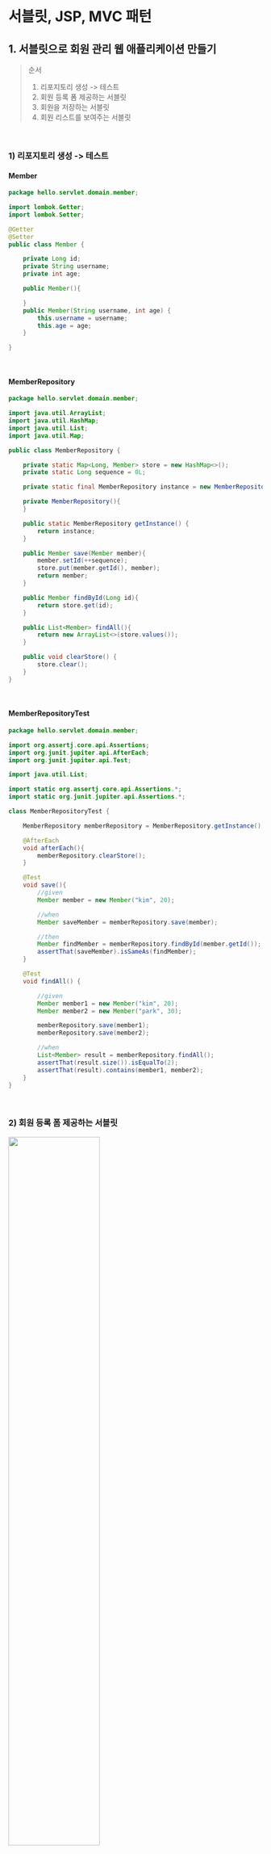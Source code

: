 # 서블릿, JSP, MVC 패턴

## 1. 서블릿으로 회원 관리 웹 애플리케이션 만들기

> 순서
> 1. 리포지토리 생성 -> 테스트
> 2. 회원 등록 폼 제공하는 서블릿
> 3. 회원을 저장하는 서블릿
> 4. 회원 리스트를 보여주는 서블릿


<br>

### 1) 리포지토리 생성 -> 테스트

#### Member

```java
package hello.servlet.domain.member;

import lombok.Getter;
import lombok.Setter;

@Getter
@Setter
public class Member {

    private Long id;
    private String username;
    private int age;

    public Member(){

    }
    public Member(String username, int age) {
        this.username = username;
        this.age = age;
    }

}

```

<br>

#### MemberRepository

```java
package hello.servlet.domain.member;

import java.util.ArrayList;
import java.util.HashMap;
import java.util.List;
import java.util.Map;

public class MemberRepository {

    private static Map<Long, Member> store = new HashMap<>();
    private static Long sequence = 0L;

    private static final MemberRepository instance = new MemberRepository();

    private MemberRepository(){
    }

    public static MemberRepository getInstance() {
        return instance;
    }

    public Member save(Member member){
        member.setId(++sequence);
        store.put(member.getId(), member);
        return member;
    }

    public Member findById(Long id){
        return store.get(id);
    }

    public List<Member> findAll(){
        return new ArrayList<>(store.values());
    }

    public void clearStore() {
        store.clear();
    }
}
```

<br>

#### MemberRepositoryTest

```java
package hello.servlet.domain.member;

import org.assertj.core.api.Assertions;
import org.junit.jupiter.api.AfterEach;
import org.junit.jupiter.api.Test;

import java.util.List;

import static org.assertj.core.api.Assertions.*;
import static org.junit.jupiter.api.Assertions.*;

class MemberRepositoryTest {

    MemberRepository memberRepository = MemberRepository.getInstance();

    @AfterEach
    void afterEach(){
        memberRepository.clearStore();
    }

    @Test
    void save(){
        //given
        Member member = new Member("kim", 20);

        //when
        Member saveMember = memberRepository.save(member);

        //then
        Member findMember = memberRepository.findById(member.getId());
        assertThat(saveMember).isSameAs(findMember);
    }

    @Test
    void findAll() {

        //given
        Member member1 = new Member("kim", 20);
        Member member2 = new Member("park", 30);

        memberRepository.save(member1);
        memberRepository.save(member2);

        //when
        List<Member> result = memberRepository.findAll();
        assertThat(result.size()).isEqualTo(2);
        assertThat(result).contains(member1, member2);
    }
}
```

<br>

### 2) 회원 등록 폼 제공하는 서블릿

<img src="" width=60%></img>

```java
package hello.servlet.servlet;

import hello.servlet.domain.member.MemberRepository;

import javax.servlet.ServletException;
import javax.servlet.annotation.WebServlet;
import javax.servlet.http.HttpServlet;
import javax.servlet.http.HttpServletRequest;
import javax.servlet.http.HttpServletResponse;
import java.io.IOException;
import java.io.PrintWriter;

@WebServlet(name = "memberFormServlet", urlPatterns = "/servlet/members/new-form")
public class MemberFormServlet extends HttpServlet {

    private MemberRepository memberRepository = MemberRepository.getInstance();

    @Override
    protected void service(HttpServletRequest request, HttpServletResponse response) throws ServletException, IOException {
        
        response.setContentType("text/html");
        response.setCharacterEncoding("utf-8");

        PrintWriter w = response.getWriter();

        w.write("<!DOCTYPE html>\n" +
                "<html>\n" +
                "<head>\n" +
                " <meta charset=\"UTF-8\">\n" +
                " <title>Title</title>\n" +
                "</head>\n" +
                "<body>\n" +
                "<form action=\"/servlet/members/save\" method=\"post\">\n" +
                " username: <input type=\"text\" name=\"username\" />\n" +
                " age: <input type=\"text\" name=\"age\" />\n" +
                " <button type=\"submit\">전송</button>\n" +
                "</form>\n" +
                "</body>\n" +
                "</html>\n");
    }

}
```

<br>

### 3) 회원을 저장하는 서블릿

<img src="" width=60%></img>

```java
package hello.servlet.servlet;

import hello.servlet.domain.member.Member;
import hello.servlet.domain.member.MemberRepository;import javax.servlet.ServletException;
import javax.servlet.annotation.WebServlet;
import javax.servlet.http.HttpServlet;
import javax.servlet.http.HttpServletRequest;
import javax.servlet.http.HttpServletResponse;
import java.io.IOException;
import java.io.PrintWriter;

@WebServlet(name = "memberSaveServlet", urlPatterns = "/servlet/members/save")
public class MemberSaveServlet extends HttpServlet {
    private MemberRepository memberRepository = MemberRepository.getInstance();

    @Override
    protected void service(HttpServletRequest request, HttpServletResponse response) throws ServletException, IOException {

        System.out.println("MemberSaveServlet.service");
        
        //메시지 바디로 받은 username과 age를 getParameter로 가져오기
        String username = request.getParameter("username");
        int age = Integer.parseInt(request.getParameter("age"));

        //가져온 정보를 바탕으로 member를 생성하고 저장
        Member member = new Member(username, age);
        System.out.println("member = " + member);
        memberRepository.save(member);

        //잘 저장되었는 지 확인하기 위해 응답에서 저장된 멤버 정보 출력
        response.setContentType("text/html");
        response.setCharacterEncoding("utf-8");
        PrintWriter w = response.getWriter();

        w.write("<html>\n" +
                "<head>\n" +
                " <meta charset=\"UTF-8\">\n" +
                "</head>\n" +
                "<body>\n" +
                "성공\n" +
                "<ul>\n" +
                " <li>id="+member.getId()+"</li>\n" +
                " <li>username="+member.getUsername()+"</li>\n" + " <li>age="+member.getAge()+"</li>\n" +
                "</ul>\n" +
                "<a href=\"/index.html\">메인</a>\n" +
                "</body>\n" +
                "</html>");
    }
}
```


<br>

### 4) 회원 리스트를 보여주는 서블릿

<img src="" width=60%></img>

```java
package hello.servlet.servlet;


import hello.servlet.domain.member.Member;
import hello.servlet.domain.member.MemberRepository;

import javax.servlet.ServletException;
import javax.servlet.annotation.WebServlet;
import javax.servlet.http.HttpServlet;
import javax.servlet.http.HttpServletRequest;
import javax.servlet.http.HttpServletResponse;
import java.io.IOException;
import java.io.PrintWriter;
import java.util.List;

@WebServlet(name = "memberListServlet", urlPatterns = "/servlet/members")
public class MemberListServlet extends HttpServlet {

    private MemberRepository memberRepository = MemberRepository.getInstance();

    @Override
    protected void service(HttpServletRequest request, HttpServletResponse response) throws ServletException, IOException {

        //memberRepository에서 멤버 리스트 가져오고
        List<Member> members = memberRepository.findAll();

        //응답으로 담아서 보내기
        response.setContentType("text/html");
        response.setCharacterEncoding("utf-8");
        
        PrintWriter w = response.getWriter();
        w.write("<html>");
        w.write("<head>");
        w.write(" <meta charset=\"UTF-8\">");
        w.write(" <title>Title</title>");
        w.write("</head>");
        w.write("<body>");
        w.write("<a href=\"/index.html\">메인</a>");
        w.write("<table>");
        w.write(" <thead>");
        w.write(" <th>id</th>");
        w.write(" <th>username</th>");
        w.write(" <th>age</th>");
        w.write(" </thead>");
        w.write(" <tbody>");

        for (Member member : members) {
            w.write(" <tr>");
            w.write(" <td>" + member.getId() + "</td>");
            w.write(" <td>" + member.getUsername() + "</td>"); w.write(" <td>" + member.getAge() + "</td>");
            w.write(" </tr>");
        }
        w.write(" </tbody>");
        w.write("</table>");
        w.write("</body>");
        w.write("</html>");
    }
    
}
```

<br>

--> 서블릿을 사용해 자바 코드로 HTML을 만든 결과, 동적으로 원하는 HTML을 만들 수 있다는 장점이 있지만, 코드가 매우 비효율적이다. 따라서, 템플릿 엔진이 필요한 것인데, 템플릿 엔진에는  JSP, Thymeleaf, Freemarker, Velocity 등이 있다.

<br>

# 2. JSP로 회원 관리 웹 애플리케이션 만들기

#### JSP 문법: 

* JSP 문서는 이렇게 시작해야 한다. JSP문서라는 뜻이다               
<%@ page contentType="text/html;charset=UTF-8" language="java" %>

* JSP는 자바 코드를 그대로 다 사용할 수 있다.

* <%@ page import="hello.servlet.domain.member.MemberRepository" %>: 자바의 import 문과 같다.

* <% ~~ %>: 이 부분에는 자바 코드를 입력할 수 있다.

* <%= ~~ %>: 이 부분에는 자바 코드를 출력할 수 있다.

<br>

#### 회원 등록 폼 JSP

 new-from.jsp

```jsp
<%@ page contentType="text/html;charset=UTF-8" language="java" %>
<html>
<head>
    <title>Title</title>
</head>
<body>
<form action="/jsp/members/save.jsp" method="post">
    username: <input type="text" name="username" /> age: <input type="text" name="age" />
    <button type="submit">전송</button>
</form>
</body>
</html>
```

<br>

#### 회원 저장 JSP

 save.jsp

```jsp
<%@ page import="hello.servlet.domain.member.MemberRepository" %>
<%@ page import="hello.servlet.domain.member.Member" %>
<%@ page contentType="text/html;charset=UTF-8" language="java" %>
<%
    //username과 age에 대한 정보를 가져와서 저장하는 코드
    // request, response 사용 가능
    MemberRepository memberRepository = MemberRepository.getInstance();
    System.out.println("save.jsp");
    String username = request.getParameter("username");
    int age = Integer.parseInt(request.getParameter("age"));
    Member member = new Member(username, age);
    System.out.println("member = " + member);
    memberRepository.save(member);
%>

<html>
<head>
    <meta charset="UTF-8">
</head>
<body>
성공
<ul>
    <li>id=<%=member.getId()%></li>
    <li>username=<%=member.getUsername()%></li>
    <li>age=<%=member.getAge()%></li>
</ul>
<a href="/index.html">메인</a>
</body>
</html>
```

<br> 

#### 회원 목록 JSP

members.jsp

```jsp
<%@ page import="hello.servlet.domain.member.MemberRepository" %>
<%@ page import="hello.servlet.domain.member.Member" %>
<%@ page import="java.util.List" %>
<%@ page contentType="text/html;charset=UTF-8" language="java" %>
<%
   MemberRepository memberRepository = MemberRepository.getInstance();
   List<Member> members = memberRepository.findAll();
%>
<html>
<head>
    <title>Title</title>
</head>
<body>
<a href="/index.html">메인</a>
<table>
  <thead>
  <th>id</th>
  <th>username</th>
  <th>age</th>
  </thead>
  <tbody>
  <%
    for (Member member : members) {
      out.write(" <tr>");
      out.write(" <td>" + member.getId() + "</td>");
      out.write(" <td>" + member.getUsername() + "</td>");
      out.write(" <td>" + member.getAge() + "</td>");
      out.write(" </tr>");
    }
  %>
  </tbody>
</table>
</body>
</html>

```

<br>

--> jsp를 적용한 결과, 코드의 상위 절반은 회원을 저장하기 위한 비즈니스 로직이고, 나머지 하위 절반만 결과를 HTML로 보여주기 위한 뷰 영역이다. 코드를 잘 보면, JAVA 코드, 데이터를 조회하는 리포지토리 등등 다양한 코드가 모두 JSP에 노출되어 있다. 즉, JSP가 너무 많은 역할을 하기 때문에, 프로젝트의 규모가 커질수록 JSP는 굉장히 복잡해진다.

<br>


## 3. MVC 패턴

#### Model View Controller
MVC 패턴은 지금까지 학습한 것 처럼 하나의 서블릿이나, JSP로 처리하던 것을 컨트롤러(Controller)와 뷰(View)라는 영역으로 서로 역할을 나눈 것을 말한다. 웹 애플리케이션은 보통 이 MVC 패턴을 사용한다.

#### 컨트롤러:
HTTP 요청을 받아서 파라미터를 검증하고, 비즈니스 로직을 실행한다. 그리고 뷰에 전달할 결과 데이터를 조회해서 모델에 담는다.

#### 모델:
뷰에 출력할 데이터를 담아둔다. 뷰가 필요한 데이터를 모두 모델에 담아서 전달해주는 덕분에 뷰는
비즈니스 로직이나 데이터 접근을 몰라도 되고, 화면을 렌더링 하는 일에 집중할 수 있다.

#### 뷰:
 모델에 담겨있는 데이터를 사용해서 화면을 그리는 일에 집중한다. 여기서는 HTML을 생성하는 부분을
말한다

<img src="https://velog.velcdn.com/images%2Fsossont%2Fpost%2F026d0e55-93a0-4f44-830c-dbf3c1e9bfea%2Fimage.png" width=60%></img>

<br>

## 4. MVC 패턴 적용
> * 컨트롤러: 서블릿
> * 뷰: JSP
> * 모델:  HttpServletRequest 객체

<br>

### 1) 회원 등록

#### 회원 등록 폼 - 컨트롤러

hello.servlet.web.servletmvc.MvcMemberFormServlet
```java
package hello.servlet.basic.web.servletmvc;

import lombok.RequiredArgsConstructor;

import javax.servlet.RequestDispatcher;
import javax.servlet.ServletException;
import javax.servlet.annotation.WebServlet;
import javax.servlet.http.HttpServlet;
import javax.servlet.http.HttpServletRequest;
import javax.servlet.http.HttpServletResponse;
import java.io.IOException;

@WebServlet(name = "mvcMemberFormServlet", urlPatterns = "/servlet-mvc/members/new-form")
public class MvcMemberFormServlet extends HttpServlet {
    @Override
    protected void service(HttpServletRequest request, HttpServletResponse response) throws ServletException, IOException {
        String viewPath = "/WEB-INF/views/new-form.jsp";
        ///WEB-INF
// 이 경로안에 JSP가 있으면 외부에서 직접 JSP를 호출할 수 없다. 우리가 기대하는 것은 항상 컨트롤러를 통해서 JSP를 호출하는 것이다.
        RequestDispatcher dispatcher = request.getRequestDispatcher(viewPath);
        //controller에서 view로 이동할 때 경로를 지정해줌
        dispatcher.forward(request,response);
        //서블릿에서 JSP로 이동, 서버 내부에서 다시 호출이 발생(메서드 호출하듯이)
    }
}

```

※ redirect vs forward                                  
리다이렉트는 실제 클라이언트(웹 브라우저)에 응답이 나갔다가, 클라이언트가 redirect 경로로 다시요청한다. 따라서 클라이언트가 인지할 수 있고, URL 경로도 실제로 변경된다. 반면에 포워드는 서버 내부에서 일어나는 호출이기 때문에 클라이언트가 전혀 인지하지 못한다.

<br>

#### 회원 등록 폼 - 뷰

main/webapp/WEB-INF/views/new-form.jsp
```jsp
<%@ page contentType="text/html;charset=UTF-8" language="java" %>
<html>
<head>
    <meta charset="UTF-8">
    <title>Title</title>
</head>
<body>
<!-- 상대경로 사용, [현재 URL이 속한 계층 경로 + /save] -->
<form action="save" method="post">
    username: <input type="text" name="username" />
    age: <input type="text" name="age" />
    <button type="submit">전송</button>
</form>
</body>
</html>

```

<br>

### 2) 회원 저장

#### 회원 저장 - 컨트롤러

```java
package hello.servlet.basic.web.servletmvc;

import hello.servlet.domain.member.Member;
import hello.servlet.domain.member.MemberRepository;

import javax.servlet.RequestDispatcher;
import javax.servlet.ServletException;
import javax.servlet.annotation.WebServlet;
import javax.servlet.http.HttpServlet;
import javax.servlet.http.HttpServletRequest;
import javax.servlet.http.HttpServletResponse;
import java.io.IOException;

@WebServlet(name = "mvcMemberSaveServlet", urlPatterns = "/servlet-mvc/members/save")
public class MvcMemberSaveServlet extends HttpServlet{

    private MemberRepository memberRepository = MemberRepository.getInstance();

    @Override
    protected void service(HttpServletRequest request, HttpServletResponse response) throws ServletException, IOException {

        //요청 정보 불러오기
        String username = request.getParameter("username");
        int age = Integer.parseInt(request.getParameter("age"));

        // 로직 실행
        Member member = new Member(username, age);
        memberRepository.save(member);

        //Model에 데이터를 보관한다.
        request.setAttribute("member", member);
        
        //jsp로 이동
        String viewPath = "/WEB-INF/views/members.jsp";
        RequestDispatcher dispatcher = request.getRequestDispatcher(viewPath);
        dispatcher.forward(request, response);
    }
}

```

<br>

#### 회원 저장 - 뷰

main/webapp/WEB-INF/views/save-result.jsp
```jsp
<%@ page contentType="text/html;charset=UTF-8" language="java" %>
<html>
<head>
  <meta charset="UTF-8">
</head>
<body>
성공
<ul>
  <li>id=${member.id}</li>
  <li>username=${member.username}</li>
  <li>age=${member.age}</li>
</ul>
<a href="/index.html">메인</a>
</body>
</html>

```

<br>

### 3) 회원 목록 조회

#### 회원 목록 조회 - 컨트롤러

```java
package hello.servlet.basic.web.servletmvc;

import hello.servlet.domain.member.Member;
import hello.servlet.domain.member.MemberRepository;
import javax.servlet.RequestDispatcher;
import javax.servlet.ServletException;
import javax.servlet.annotation.WebServlet;
import javax.servlet.http.HttpServlet;
import javax.servlet.http.HttpServletRequest;
import javax.servlet.http.HttpServletResponse;
import java.io.IOException;
import java.util.List;

@WebServlet(name = "mvcMemberListServlet", urlPatterns = "/servlet-mvc/ members")
public class MvcMemberListServlet extends HttpServlet {
    
    private MemberRepository memberRepository = MemberRepository.getInstance();
    
    @Override
    protected void service(HttpServletRequest request, HttpServletResponse response) throws ServletException, IOException {

        //멤버 리스트 가져오기
        System.out.println("MvcMemberListServlet.service");
        List<Member> members = memberRepository.findAll();

        //Model에 데이터 보관
        request.setAttribute("members", members);

        //JSP로 이동
        String viewPath = "/WEB-INF/views/members.jsp";
        RequestDispatcher dispatcher = request.getRequestDispatcher(viewPath);
        dispatcher.forward(request, response);

    }
}
```

<br>

#### 회원 목록 조회 - 뷰

main/webapp/WEB-INF/views/members.jsp
```jsp
<%@ page contentType="text/html;charset=UTF-8" language="java" %>
<%@ taglib prefix="c" uri="http://java.sun.com/jsp/jstl/core"%>
<html>
<head>
  <meta charset="UTF-8">
  <title>Title</title>
</head>
<body>
<a href="/index.html">메인</a>
<table>
  <thead>
  <th>id</th>
  <th>username</th>
  <th>age</th>
  </thead>
  <tbody>
  <c:forEach var="item" items="${members}">
    <tr> <td>${item.id}</td>
      <td>${item.username}</td>
      <td>${item.age}</td>
    </tr>
  </c:forEach>
  </tbody>
</table>
</body>
</html>
```
<br>


